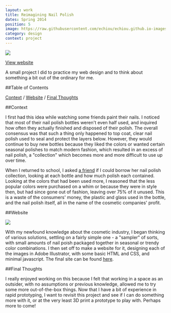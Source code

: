 ```yaml
---
layout: work
title: Reimagining Nail Polish
dates: Spring 2014
position: 5
image: https://raw.githubusercontent.com/echiou/echiou.github.io-images/master/work/reimagining-nail-polish/rnp-main.jpg
category: design
context: project
---
```

![][rnp-1]

<a href="http://echiou.com/reimagining-nail-polish">View website <span class="fa fa-long-arrow-right"></span></a>

A small project I did to practice my web design and to think about something a bit out of the ordinary for me.

##Table of Contents

[Context](#context)
/
[Website](#website)
/
[Final Thoughts](#final-thoughts)

##Context

I first had this idea while watching some friends paint their nails. I noticed that most of their nail polish bottles weren't even half used, and inquired how often they actually finished and disposed of their polish. The overall consensus was that such a thing only happened to top coat, clear nail polish used to seal and protect the layers below. However, they would continue to buy new bottles because they liked the colors or wanted certain seasonal polishes to match modern fashion, which resulted in an excess of nail polish, a "collection" which becomes more and more difficult to use up over time.

When I returned to school, I asked [a friend](https://www.linkedin.com/in/anneslin) if I could borrow her nail polish collection, looking at each bottle and how much polish each contained. Looking at the colors that had been used more, I reasoned that the less popular colors were purchased on a whim or because they were in style then, but had since gone out of fashion, leaving over 75% of it unused. This is a waste of the consumers' money, the plastic and glass used in the bottle, and the nail polish itself, all in the name of the cosmetic companies' profit.

##Website

![][rnp-2]

With my newfound knowledge about the cosmetic industry, I began thinking of various solutions, settling on a fairly simple one - a "sampler" of sorts, with small amounts of nail poish packaged together in seasonal or trendy color combinations. I then set off to make a website for it, designing each of the images in Adobe Illustrator, with some basic HTML and CSS, and minimal javascript. The final site can be found [here](http://echiou.com/reimagining-nail-polish).

##Final Thoughts

I really enjoyed working on this because I felt that working in a space as an outsider, with no assumptions or previous knowledge, allowed me to try some more out-of-the-box things. Now that I have a bit of experience in rapid prototyping, I want to revisit this project and see if I can do something more with it, or at the very least 3D print a prototype to play with. Perhaps more to come!

[rnp-1]: https://raw.githubusercontent.com/echiou/echiou.github.io-images/master/work/reimagining-nail-polish/rnp-main.jpg
[rnp-2]: https://raw.githubusercontent.com/echiou/echiou.github.io-images/master/work/reimagining-nail-polish/rnp-screenshot.jpg
